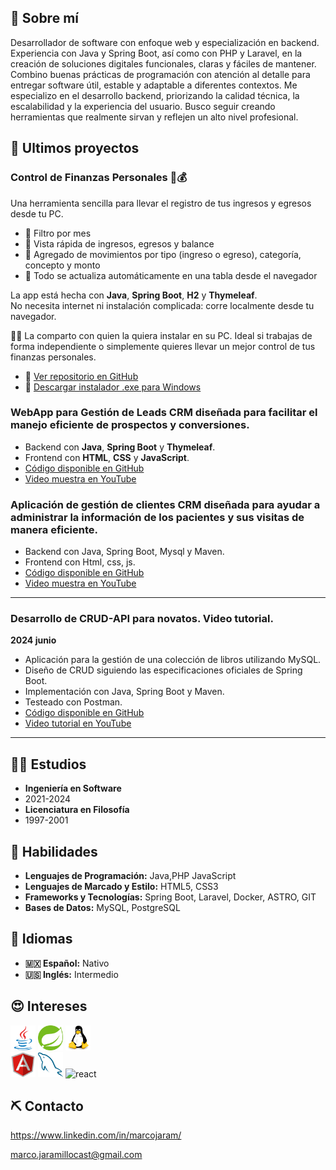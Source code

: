 



## 🧐 Sobre mí

Desarrollador de software con enfoque web y especialización en backend.
Experiencia con Java y Spring Boot, así como con PHP y Laravel, en la creación de soluciones digitales funcionales, claras y fáciles de mantener.
Combino buenas prácticas de programación con atención al detalle para entregar software útil, estable y adaptable a diferentes contextos.
Me especializo en el desarrollo backend, priorizando la calidad técnica, la escalabilidad y la experiencia del usuario.
Busco seguir creando herramientas que realmente sirvan y reflejen un alto nivel profesional.




## 🤖 Ultimos proyectos

### Control de Finanzas Personales 🧾💰

Una herramienta sencilla para llevar el registro de tus ingresos y egresos desde tu PC.

- 🔹 Filtro por mes  
- 🔹 Vista rápida de ingresos, egresos y balance  
- 🔹 Agregado de movimientos por tipo (ingreso o egreso), categoría, concepto y monto  
- 🔹 Todo se actualiza automáticamente en una tabla desde el navegador  

La app está hecha con **Java**, **Spring Boot**, **H2** y **Thymeleaf**.  
No necesita internet ni instalación complicada: corre localmente desde tu navegador.

🧑‍🔧 La comparto con quien la quiera instalar en su PC. Ideal si trabajas de forma independiente o simplemente quieres llevar un mejor control de tus finanzas personales.

- 🔗 [Ver repositorio en GitHub](https://github.com/marco-jaram/ControlFinanzasPersonales)
- 💾 [Descargar instalador .exe para Windows](https://github.com/marco-jaram/ControlFinanzasPersonaslesInstalador/releases/tag/v1.0.0)



### WebApp para Gestión de Leads CRM diseñada para facilitar el manejo eficiente de prospectos y conversiones.

- Backend con **Java**, **Spring Boot** y **Thymeleaf**.  
- Frontend con **HTML**, **CSS** y **JavaScript**.  
- [Código disponible en GitHub](https://github.com/tu-enlace-aqui)  
- [Video muestra en YouTube](https://youtu.be/tu-video-aqui)


### Aplicación de gestión de clientes CRM diseñada para ayudar a administrar la información de los pacientes y sus visitas de manera eficiente.

- Backend con Java, Spring Boot, Mysql y Maven.
- Frontend con Html, css, js.
- [Código disponible en GitHub](https://github.com/marco-jaram/OpticaGestionPacientesDemo)
- [Video muestra en YouTube](https://youtu.be/Zy_cPCl8d9Y)

---

### Desarrollo de CRUD-API para novatos. Video tutorial.
**2024 junio**

- Aplicación para la gestión de una colección de libros utilizando MySQL.
- Diseño de CRUD siguiendo las especificaciones oficiales de Spring Boot.
- Implementación con Java, Spring Boot y Maven.
- Testeado con Postman.
- [Código disponible en GitHub](https://github.com/marco-jaram/CRUD-BASICO-SPRING-BOOT)
- [Video tutorial en YouTube](https://www.youtube.com/watch?v=6A_0IExjVDE)

---



## 👨‍🎓 Estudios
- **Ingeniería en Software**
- 2021-2024
- **Licenciatura en Filosofía**
- 1997-2001

## 🥷 Habilidades

- **Lenguajes de Programación:** Java,PHP JavaScript
- **Lenguajes de Marcado y Estilo:** HTML5, CSS3
- **Frameworks y Tecnologías:** Spring Boot, Laravel, Docker, ASTRO, GIT
- **Bases de Datos:** MySQL, PostgreSQL


## 🫶 Idiomas

- **🇲🇽 Español:** Nativo
- **🇺🇸 Inglés:** Intermedio

## 😍 Intereses <a name = "Skills"></a>
<img src="https://raw.githubusercontent.com/devicons/devicon/1119b9f84c0290e0f0b38982099a2bd027a48bf1/icons/java/java-original.svg"
alt="java" style="max-width: 100%;" width="40" height="40"> 
<img src="https://raw.githubusercontent.com/devicons/devicon/1119b9f84c0290e0f0b38982099a2bd027a48bf1/icons/spring/spring-original.svg"
alt="spring" style="max-width: 100%;" width="40" height="40"> 
<img src="https://raw.githubusercontent.com/devicons/devicon/master/icons/linux/linux-original.svg" alt="linux"
style="max-width: 100%;" width="40" height="40">  
<img src="https://raw.githubusercontent.com/devicons/devicon/1119b9f84c0290e0f0b38982099a2bd027a48bf1/icons/angularjs/angularjs-original.svg"
alt="angular" style="max-width: 100%;" width="40" height="40"> 
<img src="https://raw.githubusercontent.com/devicons/devicon/1119b9f84c0290e0f0b38982099a2bd027a48bf1/icons/mysql/mysql-original.svg"
alt="mysql" style="max-width: 100%;" width="40" height="40"> 
<img src="https://camo.githubusercontent.com/79e22b9addf6d08bc708491678c6fd4cc3f3b14fc1298d06ed30cbb44992edd0/68747470733a2f2f692e706f7374696d672e63632f4b5959526b7174562f5465726d696e616c69636f6e322e706e67"
alt="react"  style="max-width: 100%;" width="40" height="40"> 
            

## ⛏️ Contacto <a name = "built_using"></a>

https://www.linkedin.com/in/marcojaram/

marco.jaramillocast@gmail.com



